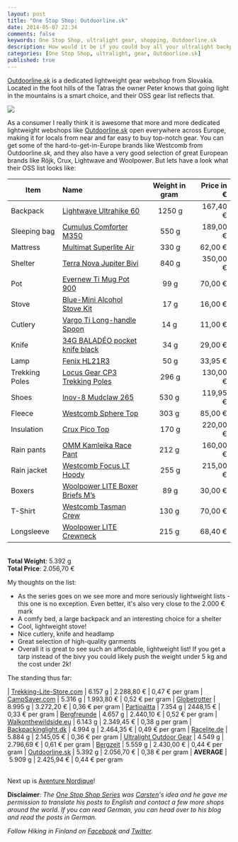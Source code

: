 ```yaml
---
layout: post
title: "One Stop Shop: Outdoorline.sk"
date: 2014-05-07 22:34
comments: false
keywords: One Stop Shop, ultralight gear, shopping, Outdoorline.sk
description: How would it be if you could buy all your ultralight backpacking equipment in just one shop? This article series shows if that's possible!
categories: [One Stop Shop, ultralight, gear, Outdoorline.sk]
published: true
---
```


[Outdoorline.sk](http://www.outdoorline.sk/en/) is a dedicated lightweight gear webshop from Slovakia. Located in the foot hills of the Tatras the owner Peter knows that going light in the mountains is a smart choice, and their OSS gear list reflects that.

<img style="max-width:100%" src="https://farm8.staticflickr.com/7403/13469807744_450b027757_b.jpg#tl-506142292004831233;1043138249" class="alwaysThinglink"/><script async charset="utf-8" src="//cdn.thinglink.me/jse/embed.js"></script>

<!-- more -->

As a consumer I really think it is awesome that more and more dedicated lightweight webshops like [Outdoorline.sk](http://www.outdoorline.sk/en/) open everywhere across Europe, making it for locals from near and far easy to buy top-notch gear. You can get some of the hard-to-get-in-Europe brands like Westcomb from Outdoorline.sk, and they also have a very good selection of great European brands like Röjk, Crux, Lightwave and Woolpower. But lets have a look what their OSS list looks like:

| Item          | Name          | Weight in gram |Price in € |
| ------------- |:------------- |:--------------:| ---------:|
| Backpack      | [Lightwave Ultrahike 60](http://www.outdoorline.sk/en/batohy/158-lightwave-ultrahike-60.html) | 1250 g | 167,40 €
| Sleeping bag  | [Cumulus Comforter M350](http://www.outdoorline.sk/en/quilts/289-cumulus-comforter-m350.html) | 550 g | 189,00 €
| Mattress      | [Multimat Superlite Air](http://www.outdoorline.sk/en/sleeping-mats/299-multimat-superlite-air.html) | 330 g | 62,00 €
| Shelter       | [Terra Nova Jupiter Bivi](http://www.outdoorline.sk/en/tents/307-jupiter-bivi.html) | 840 g | 350,00 €
| Pot           | [Evernew Ti Mug Pot 900](http://www.outdoorline.sk/en/pots-pans/120-evernew-ti-mug-pot-900.html) | 99 g | 70,00 €
| Stove         | [Blue-Mini Alcohol Stove Kit](http://www.outdoorline.sk/en/stoves/209-blue-mini-alcohol-stove-kit.html) | 17 g | 16,00 €
| Cutlery       | [Vargo Ti Long-handle Spoon](http://www.outdoorline.sk/en/cutlery/122-vargo-ti-long-handle-spoon.html) | 14 g | 11,00 €
| Knife         | [34G BALADÉO pocket knife black](http://www.outdoorline.sk/en/knifes/155-baladeo-34g-noir.html) | 34 g | 29,00 €
| Lamp          | [Fenix HL21R3](http://www.outdoorline.sk/en/headlamps/91-fenix-hl21.html) | 50 g | 33,95 €
| Trekking Poles| [Locus Gear CP3 Trekking Poles](http://locusgear.com/products-2/trekking-poles/cp3?lang=en) | 296 g | 130,00 €
| Shoes         | [Inov-8 Mudclaw 265](http://www.bergfreunde.de/inov-8-mudclaw-265-trailrunningschuhe/) | 530 g | 119,95 €
| Fleece        | [Westcomb Sphere Top](http://www.outdoorline.sk/en/fleece/260-westcomb-sphere-top.html) | 303 g | 85,00 €
| Insulation    | [Crux Pico Top](http://www.outdoorline.sk/en/down-insulated-garments/295-crux-pico-top.html) | 170 g | 220,00 €
| Rain pants    | [OMM Kamleika Race Pant](http://www.outdoorline.sk/en/waterproof-jackets-smocks/194-omm-kamleika-race-pant.html) | 212 g | 160,00 €
| Rain jacket   | [Westcomb Focus LT Hoody](http://www.outdoorline.sk/en/waterproof-jackets-smocks/181-westcomb-focus-lt-hoody.html) | 255 g | 215,00 €
| Boxers        | [Woolpower LITE Boxer Briefs M’s](http://www.outdoorline.sk/en/baselayer/187-woolpower-lite-boxer-briefs-ms.html) | 89 g | 30,00 €
| T-Shirt       | [Westcomb Tasman Crew](http://www.outdoorline.sk/en/baselayer/308-westcomb-tasman-crew.html) | 130 g | 70,00 €
| Longsleeve    | [Woolpower LITE Crewneck](http://www.outdoorline.sk/en/baselayer/183-woolpower-lite-crewneck.html) | 215 g | 68,40 €

<br>**Total Weight**: 5.392 g
<br>**Total Price**: 2.056,70 €

My thoughts on the list:

- As the series goes on we see more and more seriously lightweight lists - this one is no exception. Even better, it's also very close to the 2.000 € mark 
- A comfy bed, a large backpack and an interesting choice for a shelter
- Cool, lightweight stove! 
- Nice cutlery, knife and headlamp
- Great selection of high-quality garments
- Overall it is great to see such an affordable, lightweight list! If you get a tarp instead of the bivy you could likely push the weight under 5 kg and the cost under 2k!

The standing thus far:

| [Trekking-Lite-Store.com](http://hikinginfinland.com/2014/03/one-stop-shop-trekking-lite-store-dot-com.html) | 6.157 g | 2.288,80 € | 0,47 € per gram
| [CampSaver.com](http://hikinginfinland.com/2014/03/one-stop-shop-campsaver-dot-com.html) | 5.316 g | 1.993,80 € | 0,52 € per gram
| [Globetrotter](http://hikinginfinland.com/2014/03/one-stop-shop-globetrotter.html) | 8.995 g | 3.272,20 € | 0,36 € per gram
| [Partioaitta](http://hikinginfinland.com/2014/03/one-stop-shop-partioaitta.html) | 7.354 g | 2448,15 € | 0,33 € per gram
| [Bergfreunde](http://hikinginfinland.com/2014/03/one-stop-shop-bergfreunde.html) | 4.657 g | 2.440,10 € | 0,52 € per gram
| [Walkonthewildside.eu](http://hikinginfinland.com/2014/03/one-stop-shop-walkonthewildside.html) | 6.143 g | 2.349,45 € | 0,38 g per gram
| [Backpackinglight.dk](http://hikinginfinland.com/2014/04/one-stop-shop-backpackinglight-dot-dk.html) | 4.994 g | 2.464,35 € | 0,49 € per gram
| [Racelite.de](http://hikinginfinland.com/2014/04/one-stop-shop-racelite-dot-de.html) | 5.884 g | 2.145,05 € | 0,36 € per gram
| [Ultralight Outdoor Gear](http://hikinginfinland.com/2014/04/one-stop-shop-ultralight-outdoor-gear.html) | 4.549 g | 2.796,69 € | 0,61 € per gram
| [Bergzeit](http://hikinginfinland.com/2014/04/one-stop-shop-bergzeit.html) | 5.559 g | 2.430,00 € | 0,44 € per gram
| [Outdoorline.sk]() | 5.392 g | 2.056,70 € | 0,38 € per gram
| **AVERAGE** | 5.909 g | 2.425,94 € | 0,44 € per gram

<br>Next up is [Aventure Nordique](http://www.aventurenordique.com/)!

**Disclaimer**: *The [One Stop Shop Series](http://hikinginfinland.com/blog/categories/one-stop-shop/) was [Carsten](http://blog.fastpacking.de/)'s idea and he gave me permission to translate his posts to English and contact a few more shops around the world. If you can read German, you can head over to his blog and read the  posts in German.*

*Follow Hiking in Finland on [Facebook](https://www.facebook.com/hikinginfinland) and [Twitter](https://twitter.com/hendrikmorkel).*
